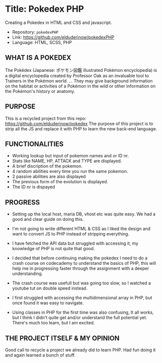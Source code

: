 # Title: Pokedex PHP

Creating a Pokedex in HTML and CSS and javascript.

- Repository: `pokedexPHP`
- Link: https://github.com/elduderinow/pokedexPHP
- Language: HTML, SCSS, PHP

## WHAT IS A POKEDEX
The Pokédex (Japanese: ポケモン図鑑 illustrated Pokémon encyclopedia) is a digital encyclopedia created by Professor Oak as an invaluable tool to Trainers in the Pokémon world. ... They may give background information on the habitat or activities of a Pokémon in the wild or other information on the Pokémon's history or anatomy.

## PURPOSE
This is a recycled project from this repo: https://github.com/elduderinow/pokedex
The purpose of this project is to strip all the JS and replace it with PHP to learn the new back-end language.

## FUNCTIONALITIES
- Working lookup but input of pokemon names and or ID nr.
- Stats like NAME, HP, ATTACK and TYPE are displayed.
- A brief discription of the pokemon.
- 4 random abilities every time you run the same pokemon.
- 2 passive abilities are also displayed
- The previous form of the evolution is displayed.
- The ID nr is dispayed

## PROGRESS
- Setting up the local host, maria DB, vhost etc was quite easy. We had a good and clear guide on doing this.

- I'm not going to write different HTML & CSS as I liked the design and want to convert JS to PHP instead of stripping everything.

- I have fetched the API data but struggled with accessing it, my knowledge of PHP is not quite that good.

- I decided that before continuing making the pokedex I need to do a crash course on codecademy to understand the basics of PHP, this will help me in progressing faster through the assignment with a deeper understanding.

- The crash course was usefull but was going too slow, so I watched a youtube tut on double speed instead.

- I first struggled with accessing the multidimensional array in PHP, but once found it was easy to navigate. 

- Using classes in PHP for the first time was also confusing, It all works, but I think I didn't quite get and/or understand the full potential yet. There's much too learn, but I am excited.


## THE PROJECT ITSELF & MY OPINION
Good call to recycle a project we already did to learn PHP. Had fun doing it and again learned a bunch of stuff.

